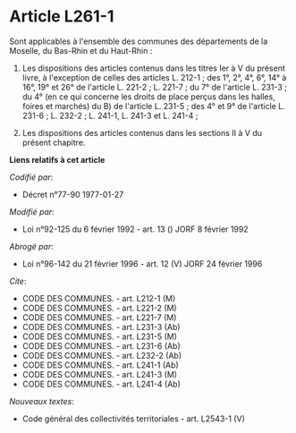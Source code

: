 # Article L261-1

Sont applicables à l'ensemble des communes des départements de la Moselle, du Bas-Rhin et du Haut-Rhin :

1. Les dispositions des articles contenus dans les titres Ier à V du présent livre, à l'exception de celles des articles L.
212-1 ; des 1°, 2°, 4°, 6°, 14° à 16°, 19° et 26° de l'article L. 221-2 ; L. 221-7 ; du 7° de l'article L. 231-3 ; du 4° (en
ce qui concerne les droits de place perçus dans les halles, foires et marchés) du B) de l'article L. 231-5 ; des 4° et 9° de
l'article L. 231-6 ; L. 232-2 ; L. 241-1, L. 241-3 et L. 241-4 ;

2. Les dispositions des articles contenus dans les sections II à V du présent chapitre.

**Liens relatifs à cet article**

_Codifié par_:

  - Décret n°77-90 1977-01-27

_Modifié par_:

  - Loi n°92-125 du 6 février 1992 - art. 13 () JORF 8 février 1992

_Abrogé par_:

  - Loi n°96-142 du 21 février 1996 - art. 12 (V) JORF 24 février 1996

_Cite_:

  - CODE DES COMMUNES. - art. L212-1 (M)
  - CODE DES COMMUNES. - art. L221-2 (M)
  - CODE DES COMMUNES. - art. L221-7 (M)
  - CODE DES COMMUNES. - art. L231-3 (Ab)
  - CODE DES COMMUNES. - art. L231-5 (M)
  - CODE DES COMMUNES. - art. L231-6 (Ab)
  - CODE DES COMMUNES. - art. L232-2 (Ab)
  - CODE DES COMMUNES. - art. L241-1 (Ab)
  - CODE DES COMMUNES. - art. L241-3 (M)
  - CODE DES COMMUNES. - art. L241-4 (Ab)

_Nouveaux textes_:

  - Code général des collectivités territoriales - art. L2543-1 (V)
